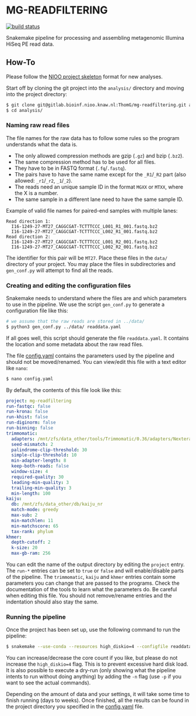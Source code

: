 # MG-READFILTERING
[![build status](https://gitlab.bioinf.nioo.knaw.nl/ThomG/mg-readfiltering/badges/master/build.svg)](https://gitlab.bioinf.nioo.knaw.nl/ThomG/mg-readfiltering/commits/master)

Snakemake pipeline for processing and assembling metagenomic Illumina HiSeq PE read data.

## How-To
Please follow the [NIOO project skeleton](https://gitlab.bioinf.nioo.knaw.nl/nioo-bioinformatics/nioo-project-skeleton) format for new analyses.

Start off by cloning the git project into the `analysis/` directory and moving into the project directory:
```sh
$ git clone git@gitlab.bioinf.nioo.knaw.nl:ThomG/mg-readfiltering.git analysis/
$ cd analysis/
```

### Naming raw read files
The file names for the raw data has to follow some rules so the program understands what the data is.
- The only allowed compression methods are gzip (`.gz`) and bzip (`.bz2`).
- The same compression method has to be used for all files.
- They have to be in FASTQ format (`.fq`/`.fastq`).
- The pairs have to have the same name except for the `_R1`/`_R2` part (also allowed: `_r1`/`_r2`, `_1`/`_2`).
- The reads need an unique sample ID in the format `MGXX` or `MTXX`, where the X is a number.
- The same sample in a different lane need to have the same sample ID.

Example of valid file names for paired-end samples with multiple lanes:
```
Read direction 1:
  I16-1249-27-MT27_CAGGCGAT-TCTTTCCC_L001_R1_001.fastq.bz2
  I16-1249-27-MT27_CAGGCGAT-TCTTTCCC_L002_R1_001.fastq.bz2
Read direction 2:
  I16-1249-27-MT27_CAGGCGAT-TCTTTCCC_L001_R2_001.fastq.bz2
  I16-1249-27-MT27_CAGGCGAT-TCTTTCCC_L002_R2_001.fastq.bz2
```
The identifier for this pair will be `MT27`.
Place these files in the `data/` directory of your project.
You may place the files in subdirectories and `gen_conf.py` will attempt to find all the reads.

### Creating and editing the configuration files
Snakemake needs to understand where the files are and which parameters to use in the pipeline.
We use the script `gen_conf.py` to generate a configuration file like this:
```sh
# we assume that the raw reads are stored in ../data/
$ python3 gen_conf.py ../data/ readdata.yaml
```
If all goes well, this script should generate the file `readdata.yaml`.
It contains the location and some metadata about the raw read files.

The file [config.yaml](config.yaml) contains the parameters used by the pipeline and should not be moved/renamed.
You can view/edit this file with a text editor like `nano`:
```sh
$ nano config.yaml
```
By default, the contents of this file look like this:
```yaml
project: mg-readfiltering
run-fastqc: false
run-krona: false
run-khist: false
run-diginorm: false
run-binning: false
trimmomatic:
  adapters: /mnt/zfs/data_other/tools/Trimmomatic/0.36/adapters/NexteraPE-PE.fa
  seed-mismatch: 2
  palindrome-clip-threshold: 30
  simple-clip-threshold: 10
  min-adapter-length: 8
  keep-both-reads: false
  window-size: 4
  required-quality: 30
  leading-min-quality: 3
  trailing-min-quality: 3
  min-length: 100
kaiju:
  db: /mnt/zfs/data_other/db/kaiju_nr
  match-mode: greedy
  max-sub: 2
  min-matchlen: 11
  min-matchscore: 65
  tax-rank: phylum
khmer:
  depth-cutoff: 2
  k-size: 20
  max-gb-ram: 256
```
You can edit the name of the output directory by editing the `project` entry.
The `run-*` entries can be set to `true` or `false` and will enable/disable parts of the pipeline.
The `trimmomatic`, `kaiju` and `khmer` entries contain some parameters you can change that are passed to the programs.
Check the documentation of the tools to learn what the parameters do.
Be careful when editing this file.
You should not remove/rename entries and the indentation should also stay the same.

### Running the pipeline
Once the project has been set up, use the following command to run the pipeline:
```sh
$ snakemake --use-conda --resources high_diskio=4 --configfile readdata.yaml --cores 8
```
You can increase/decrease the core count if you like, but please do not increase the `high_diskio=4` flag.
This is to prevent excessive hard disk load.
It is also possible to execute a dry-run (only showing what the pipeline intents to run without doing anything) by adding the `-n` flag (use `-p` if you want to see the actual commands).

Depending on the amount of data and your settings, it will take some time to finish running (days to weeks).
Once finished, all the results can be found in the project directory you specified in the [config.yaml](config.yaml) file.
